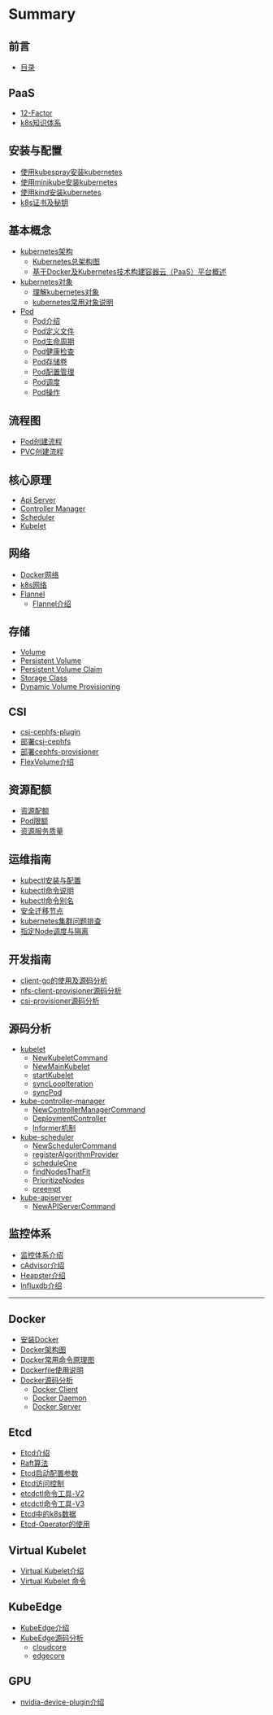 # Summary

## 前言

* [目录](README.md)

## PaaS

* [12-Factor](paas/12-factor.md)
* [k8s知识体系](paas/k8s.md)
  
## 安装与配置

* [使用kubespray安装kubernetes](setup/install-k8s-by-kubespray.md)
* [使用minikube安装kubernetes](setup/install-k8s-by-minikube.md)
* [使用kind安装kubernetes](setup/install-k8s-by-kind.md)
* [k8s证书及秘钥](setup/k8s-cert.md)

## 基本概念

* [kubernetes架构]()
    * [Kubernetes总架构图](concepts/architecture/kubernetes-architecture.md)
    * [基于Docker及Kubernetes技术构建容器云（PaaS）平台概述](concepts/architecture/paas-based-on-docker-and-kubernetes.md)
* [kubernetes对象]()
    * [理解kubernetes对象](concepts/object/understanding-kubernetes-objects.md)
    * [kubernetes常用对象说明](concepts/object/kubernetes-basic-concepts.md)
* [Pod]()
    * [Pod介绍](concepts/pod/pod.md)
    * [Pod定义文件](concepts/pod/pod-definition.md)
    * [Pod生命周期](concepts/pod/pod-lifecycle.md)
    * [Pod健康检查](concepts/pod/pod-probe.md)
    * [Pod存储卷](concepts/pod/pod-volume.md)
    * [Pod配置管理](concepts/pod/pod-configmap.md)
    * [Pod调度](concepts/pod/pod-scheduler.md)
    * [Pod操作](concepts/pod/pod-operation.md)

## 流程图

* [Pod创建流程](flow/pod-flow.md)
* [PVC创建流程](flow/pvc-flow.md)

## 核心原理

* [Api Server](principle/kubernetes-core-principle-api-server.md)
* [Controller Manager](principle/kubernetes-core-principle-controller-manager.md)
* [Scheduler](principle/kubernetes-core-principle-scheduler.md)
* [Kubelet](principle/kubernetes-core-principle-kubelet.md)

## 网络

* [Docker网络](network/docker-network.md)
* [k8s网络](network/kubernetes-network.md)
* [Flannel]()
    * [Flannel介绍](network/flannel/flannel-introduction.md)

## 存储

* [Volume](storage/volume.md)
* [Persistent Volume](storage/persistent-volume.md)
* [Persistent Volume Claim](storage/persistent-volume-claim.md)   
* [Storage Class](storage/storage-class.md)
* [Dynamic Volume Provisioning](storage/dynamic-provisioning.md)

## CSI

* [csi-cephfs-plugin](csi/ceph/csi-cephfs-plugin.md)
* [部署csi-cephfs](csi/ceph/deploy-csi-cephfs.md)
* [部署cephfs-provisioner](csi/provisioner/cephfs-provisioner.md)
* [FlexVolume介绍](csi/flexvolume.md)

## 资源配额

* [资源配额](resource/resource-quota.md)
* [Pod限额](resource/limit-range.md)
* [资源服务质量](resource/quality-of-service.md)   

## 运维指南

* [kubectl安装与配置](operation/install-kubectl.md)
* [kubectl命令说明](operation/kubectl-commands.md)
* [kubectl命令别名](operation/kubectl-alias.md)
* [安全迁移节点](operation/safely-drain-node.md)
* [kubernetes集群问题排查](operation/kubernetes-troubleshooting.md)
* [指定Node调度与隔离](operation/nodeselector-and-taint.md)

## 开发指南

* [client-go的使用及源码分析](develop/client-go.md)
* [nfs-client-provisioner源码分析](develop/nfs-client-provisioner.md)
* [csi-provisioner源码分析](develop/csi-provisioner.md)

## 源码分析

* [kubelet]()
    * [NewKubeletCommand](code-analysis/kubelet/NewKubeletCommand.md)
    * [NewMainKubelet](code-analysis/kubelet/NewMainKubelet.md)
    * [startKubelet](code-analysis/kubelet/startKubelet.md)
    * [syncLoopIteration](code-analysis/kubelet/syncLoopIteration.md)
    * [syncPod](code-analysis/kubelet/syncPod.md)
* [kube-controller-manager]()
    * [NewControllerManagerCommand](code-analysis/kube-controller-manager/NewControllerManagerCommand.md)
    * [DeploymentController](code-analysis/kube-controller-manager/deployment-controller.md)
    * [Informer机制](code-analysis/kube-controller-manager/sharedIndexInformer.md)
* [kube-scheduler]()
    * [NewSchedulerCommand](code-analysis/kube-scheduler/NewSchedulerCommand.md)
    * [registerAlgorithmProvider](code-analysis/kube-scheduler/registerAlgorithmProvider.md)
    * [scheduleOne](code-analysis/kube-scheduler/scheduleOne.md)
    * [findNodesThatFit](code-analysis/kube-scheduler/findNodesThatFit.md)
    * [PrioritizeNodes](code-analysis/kube-scheduler/PrioritizeNodes.md)
    * [preempt](code-analysis/kube-scheduler/preempt.md)
* [kube-apiserver]()
    * [NewAPIServerCommand](code-analysis/kube-apiserver/NewAPIServerCommand.md)

## 监控体系

* [监控体系介绍](monitor/kubernetes-cluster-monitoring.md)
* [cAdvisor介绍](monitor/cadvisor-introduction.md)
* [Heapster介绍](monitor/heapster-introduction.md)
* [Influxdb介绍](monitor/influxdb-introduction.md)


----


## Docker

* [安装Docker](docker/install-docker.md)
* [Docker架构图](docker/docker-architecture.md)
* [Docker常用命令原理图](docker/docker-commands-principle.md)
* [Dockerfile使用说明](docker/dockerfile-usage.md)
* [Docker源码分析]()
    * [Docker Client](docker/code-analysis/code-analysis-of-docker-client.md) 
    * [Docker Daemon](docker/code-analysis/code-analysis-of-docker-daemon.md) 
    * [Docker Server](docker/code-analysis/code-analysis-of-docker-server.md) 

## Etcd

* [Etcd介绍](etcd/etcd-introduction.md)
* [Raft算法](etcd/raft.md)
* [Etcd启动配置参数](etcd/etcd-setup-flags.md)
* [Etcd访问控制](etcd/etcd-auth-and-security.md)
* [etcdctl命令工具-V2](etcd/etcdctl-v2.md)
* [etcdctl命令工具-V3](etcd/etcdctl-v3.md)
* [Etcd中的k8s数据](etcd/k8s-etcd-data.md)
* [Etcd-Operator的使用](etcd/etcd-operator-usage.md)

## Virtual Kubelet

* [Virtual Kubelet介绍](virtual-kubelet/virtual-kubelet.md)
* [Virtual Kubelet 命令](virtual-kubelet/virtual-kubelet-cmd.md)

## KubeEdge

* [KubeEdge介绍](kubeedge/kubeedge-arch.md)
* [KubeEdge源码分析]()
    * [cloudcore](kubeedge/code-analysis/cloudcore.md)
    * [edgecore](kubeedge/code-analysis/edgecore.md)

## GPU

* [nvidia-device-plugin介绍](gpu/nvidia-device-plugin.md)
